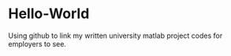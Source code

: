 # Hello-World
Using github to link my written university matlab project codes for employers to see. 
